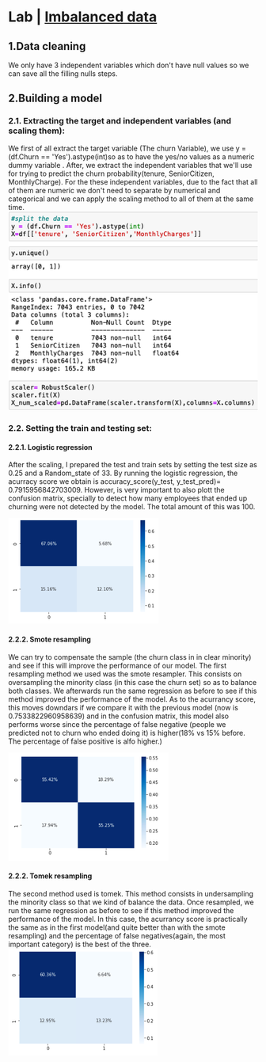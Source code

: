 # Lab | [Imbalanced data](https://github.com/MpiPuin12/Marc-Puyol-Iniesta/blob/main/Lab%2008_02.ipynb)
## 1.Data cleaning 
We only have 3 independent variables which don't have null values so we can save all the filling nulls steps. 
## 2.Building a model 
### 2.1. Extracting the target and independent variables (and scaling them):

We first of all extract the target variable (The churn Variable), we use y = (df.Churn == 'Yes').astype(int)so as to have the yes/no values as a numeric dummy variable . After, we extract the independent variables that we'll use for trying to predict the churn probability(tenure, SeniorCitizen, MonthlyCharge). For the these independent variables, due to the fact that all of them are numeric we don't need to separate by numerical and categorical and we can apply the scaling method
to all of them at the same time. 
![Test Image 1](https://github.com/MpiPuin12/Marc-Puyol-Iniesta/blob/main/Captura%20de%20pantalla%202022-02-11%20a%20las%209.47.08.png)

### 2.2. Setting the train and testing set: 

#### 2.2.1. Logistic regression

After the scaling, I prepared the test and train sets by setting the test size as 0.25 and a Random_state of 33. By running the logistic regression, the acurracy score we obtain is accuracy_score(y_test, y_test_pred)= 0.7915956842703009. However, is very important to also plott the confusion matrix, specially to detect how many employees that ended up churning were not detected by the model. The total amount of this was 100. 

![Test Image 1](https://github.com/MpiPuin12/Marc-Puyol-Iniesta/blob/main/Untitled%20Folder/Captura%20de%20pantalla%202022-02-11%20a%20las%2017.26.32.png)

#### 2.2.2. Smote resampling

We can try to compensate the sample (the churn class in in clear minority) and see if this will improve the performance of our model. The first resampling method we used was the smote resampler. This consists on oversampling the minority class (in this case the churn set) so as to balance both classes. We afterwards run the same regression as before to see if this method improved the performance of the model. As to the acurrancy score, this moves downdars if we compare it with the previous model (now is 0.7533822960958639) and in the confusion matrix, this model also performs worse since the percentage of false negative (people we predicted not to churn who ended doing it) is higher(18% vs 15% before. The percentage of false positive is alfo higher.) 

![Test Image 1](https://github.com/MpiPuin12/Marc-Puyol-Iniesta/blob/main/Untitled%20Folder/Captura%20de%20pantalla%202022-02-11%20a%20las%2017.26.19.png)

#### 2.2.2. Tomek resampling

The second method used is tomek. This method consists in undersampling the minority class so that we kind of balance the data. Once resampled, we run the same regression as before to see if this method improved the performance of the model. In this case, the acurrancy score is practically the same as in the first model(and quite better than with the smote resampling) and the percentage of false negatives(again, the most important category) is the best of the three. 
![Test Image 1](https://github.com/MpiPuin12/Marc-Puyol-Iniesta/blob/main/Untitled%20Folder/Captura%20de%20pantalla%202022-02-11%20a%20las%2017.26.45.png)
